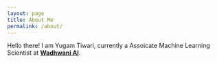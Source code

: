 ```yaml
---
layout: page
title: About Me
permalink: /about/
---
```


Hello there! I am Yugam Tiwari, currently a Assoicate Machine Learning Scientist at  **[Wadhwani AI](https://www.wadhwaniai.org/)**.

